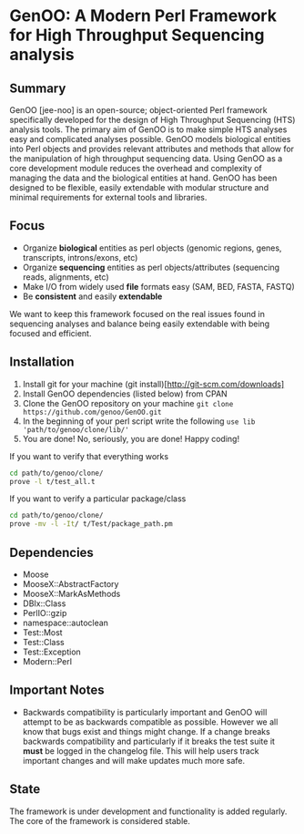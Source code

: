 GenOO: A Modern Perl Framework for High Throughput Sequencing analysis
==========================================================================

Summary
--------------
GenOO [jee-noo] is an open-source; object-oriented Perl framework specifically developed for the design of High Throughput Sequencing (HTS) analysis tools. The primary aim of GenOO is to make simple HTS analyses easy and complicated analyses possible. GenOO models biological entities into Perl objects and provides relevant attributes and methods that allow for the manipulation of high throughput sequencing data. Using GenOO as a core development module reduces the overhead and complexity of managing the data and the biological entities at hand. GenOO has been designed to be flexible, easily extendable with modular structure and minimal requirements for external tools and libraries. 

Focus
--------------
* Organize **biological** entities as perl objects (genomic regions, genes, transcripts, introns/exons, etc)
* Organize **sequencing** entities as perl objects/attributes (sequencing reads, alignments, etc)
* Make I/O from widely used **file** formats easy (SAM, BED, FASTA, FASTQ)
* Be **consistent** and easily **extendable**

We want to keep this framework focused on the real issues found in sequencing analyses and balance being easily extendable with being focused and efficient.

Installation
--------------
1.  Install git for your machine (git install)[http://git-scm.com/downloads]
2.  Install GenOO dependencies (listed below) from CPAN
3.  Clone the GenOO repository on your machine
    `git clone https://github.com/genoo/GenOO.git`
4.  In the beginning of your perl script write the following
    `use lib 'path/to/genoo/clone/lib/'`
5.  You are done! No, seriously, you are done! Happy coding!

If you want to verify that everything works
```bash
cd path/to/genoo/clone/
prove -l t/test_all.t
```
If you want to verify a particular package/class
```bash
cd path/to/genoo/clone/
prove -mv -l -It/ t/Test/package_path.pm
```

Dependencies
--------------
* Moose
* MooseX::AbstractFactory
* MooseX::MarkAsMethods
* DBIx::Class
* PerlIO::gzip
* namespace::autoclean
* Test::Most
* Test::Class
* Test::Exception
* Modern::Perl

Important Notes
--------------
* Backwards compatibility is particularly important and GenOO will attempt to be as backwards compatible as possible. However we all know that bugs exist and things might change. If a change breaks backwards compatibility and particularly if it breaks the test suite it **must** be logged in the changelog file. This will help users track important changes and will make updates much more safe.

State
--------------
The framework is under development and functionality is added regularly.
The core of the framework is considered stable.
